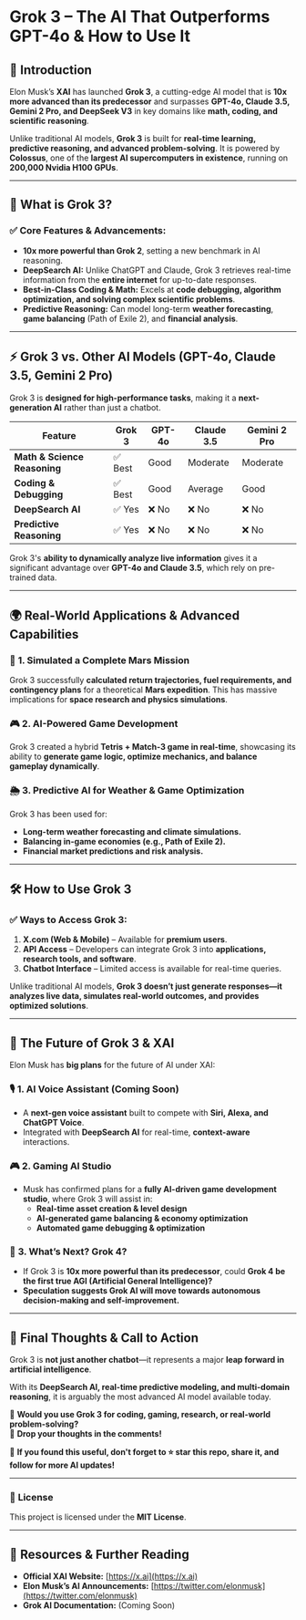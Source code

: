 # **Grok 3 – The AI That Outperforms GPT-4o & How to Use It**  

## 🚀 **Introduction**  
Elon Musk’s **XAI** has launched **Grok 3**, a cutting-edge AI model that is **10x more advanced than its predecessor** and surpasses **GPT-4o, Claude 3.5, Gemini 2 Pro, and DeepSeek V3** in key domains like **math, coding, and scientific reasoning**.  

Unlike traditional AI models, **Grok 3** is built for **real-time learning, predictive reasoning, and advanced problem-solving**. It is powered by **Colossus**, one of the **largest AI supercomputers in existence**, running on **200,000 Nvidia H100 GPUs**.  

---

## 🧠 **What is Grok 3?**  
### ✅ **Core Features & Advancements:**  
- **10x more powerful than Grok 2**, setting a new benchmark in AI reasoning.  
- **DeepSearch AI:** Unlike ChatGPT and Claude, Grok 3 retrieves real-time information from the **entire internet** for up-to-date responses.  
- **Best-in-Class Coding & Math:** Excels at **code debugging, algorithm optimization, and solving complex scientific problems**.  
- **Predictive Reasoning:** Can model long-term **weather forecasting**, **game balancing** (Path of Exile 2), and **financial analysis**.  

---

## ⚡ **Grok 3 vs. Other AI Models (GPT-4o, Claude 3.5, Gemini 2 Pro)**
Grok 3 is **designed for high-performance tasks**, making it a **next-generation AI** rather than just a chatbot.  

| Feature | **Grok 3** | **GPT-4o** | **Claude 3.5** | **Gemini 2 Pro** |
|-----------------|-----------|-----------|-----------|------------|
| **Math & Science Reasoning** | ✅ Best | Good | Moderate | Moderate |
| **Coding & Debugging** | ✅ Best | Good | Average | Good |
| **DeepSearch AI** | ✅ Yes | ❌ No | ❌ No | ❌ No |
| **Predictive Reasoning** | ✅ Yes | ❌ No | ❌ No | ❌ No |

Grok 3's **ability to dynamically analyze live information** gives it a significant advantage over **GPT-4o and Claude 3.5**, which rely on pre-trained data.

---

## 🌍 **Real-World Applications & Advanced Capabilities**  
### 🚀 **1. Simulated a Complete Mars Mission**  
Grok 3 successfully **calculated return trajectories, fuel requirements, and contingency plans** for a theoretical **Mars expedition**. This has massive implications for **space research and physics simulations**.  

### 🎮 **2. AI-Powered Game Development**  
Grok 3 created a hybrid **Tetris + Match-3 game in real-time**, showcasing its ability to **generate game logic, optimize mechanics, and balance gameplay dynamically**.  

### 🌦️ **3. Predictive AI for Weather & Game Optimization**  
Grok 3 has been used for:  
- **Long-term weather forecasting and climate simulations.**  
- **Balancing in-game economies (e.g., Path of Exile 2).**  
- **Financial market predictions and risk analysis.**  

---

## 🛠 **How to Use Grok 3**  
### ✅ **Ways to Access Grok 3:**  
1. **X.com (Web & Mobile)** – Available for **premium users**.  
2. **API Access** – Developers can integrate Grok 3 into **applications, research tools, and software**.  
3. **Chatbot Interface** – Limited access is available for real-time queries.  

Unlike traditional AI models, **Grok 3 doesn’t just generate responses—it analyzes live data, simulates real-world outcomes, and provides optimized solutions**.  

---

## 🔮 **The Future of Grok 3 & XAI**  
Elon Musk has **big plans** for the future of AI under XAI:  

### 🎙 **1. AI Voice Assistant (Coming Soon)**  
- A **next-gen voice assistant** built to compete with **Siri, Alexa, and ChatGPT Voice**.  
- Integrated with **DeepSearch AI** for real-time, **context-aware** interactions.  

### 🎮 **2. Gaming AI Studio**  
- Musk has confirmed plans for a **fully AI-driven game development studio**, where Grok 3 will assist in:  
  - **Real-time asset creation & level design**  
  - **AI-generated game balancing & economy optimization**  
  - **Automated game debugging & optimization**  

### 🤖 **3. What’s Next? Grok 4?**  
- If Grok 3 is **10x more powerful than its predecessor**, could **Grok 4 be the first true AGI (Artificial General Intelligence)?**  
- **Speculation suggests Grok AI will move towards autonomous decision-making and self-improvement.**  

---

## 🎯 **Final Thoughts & Call to Action**  
Grok 3 is **not just another chatbot**—it represents a major **leap forward in artificial intelligence**.  

With its **DeepSearch AI, real-time predictive modeling, and multi-domain reasoning**, it is arguably the most advanced AI model available today.  

🚀 **Would you use Grok 3 for coding, gaming, research, or real-world problem-solving?**  
💬 **Drop your thoughts in the comments!**  

📢 **If you found this useful, don't forget to ⭐ star this repo, share it, and follow for more AI updates!**  

---

### 📌 **License**  
This project is licensed under the **MIT License**.  

---

## 🔗 **Resources & Further Reading**
- **Official XAI Website:** [https://x.ai](https://x.ai)  
- **Elon Musk’s AI Announcements:** [https://twitter.com/elonmusk](https://twitter.com/elonmusk)  
- **Grok AI Documentation:** (Coming Soon)  

